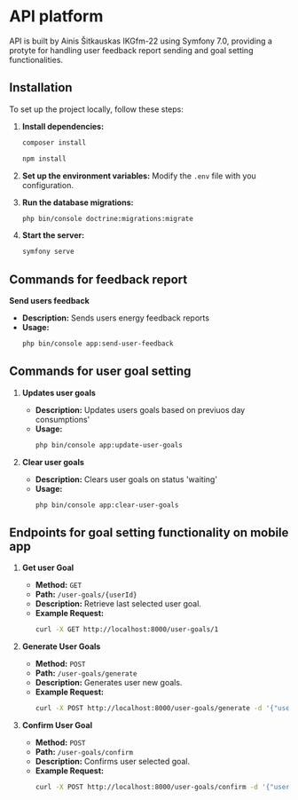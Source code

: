 # API platform

API is built by Ainis Šitkauskas IKGfm-22 using Symfony 7.0, providing a protyte for handling user feedback report sending and goal setting functionalities.

## Installation

To set up the project locally, follow these steps:
1. **Install dependencies:**
   ```bash
   composer install
   ```
   ```bash
   npm install
   ```
2. **Set up the environment variables:**
   Modify the `.env` file with you configuration.

3. **Run the database migrations:**
   ```bash
   php bin/console doctrine:migrations:migrate
   ```
4. **Start the server:**
   ```bash
   symfony serve

## Commands for feedback report

**Send users feedback**
   - **Description:** Sends users energy feedback reports
   - **Usage:**
     ```bash
     php bin/console app:send-user-feedback
     ```

## Commands for user goal setting

1. **Updates user goals**
   - **Description:** Updates users goals based on previuos day consumptions'
   - **Usage:**
     ```bash
     php bin/console app:update-user-goals
     ```

2. **Clear user goals**
   - **Description:** Clears user goals on status 'waiting'
   - **Usage:**
     ```bash
     php bin/console app:clear-user-goals
     ```
## Endpoints for goal setting functionality on mobile app

1. **Get user Goal**
   - **Method:** `GET`
   - **Path:** `/user-goals/{userId}`
   - **Description:** Retrieve last selected user goal.
   - **Example Request:**
     ```bash
     curl -X GET http://localhost:8000/user-goals/1
     ```

2. **Generate User Goals**
   - **Method:** `POST`
   - **Path:** `/user-goals/generate`
   - **Description:** Generates user new goals.
   - **Example Request:**
     ```bash
     curl -X POST http://localhost:8000/user-goals/generate -d '{"user_id":1}'
     ```

3. **Confirm User Goal**
   - **Method:** `POST`
   - **Path:** `/user-goals/confirm`
   - **Description:** Confirms user selected goal.
   - **Example Request:**
     ```bash
     curl -X POST http://localhost:8000/user-goals/confirm -d '{"user_id":1, "percentage":5}'
     ```
